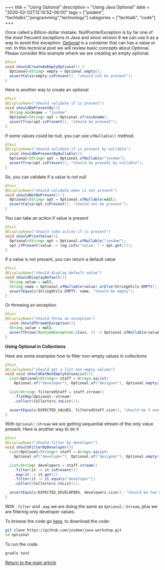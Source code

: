 +++
title =  "Using Optional"
description = "Using Java Optional"
date = "2020-02-02T12:10:52-06:00"
tags = ["josdem", "techtalks","programming","technology"]
categories = ["techtalk", "code"]
+++

Once called a Billion-dollar mistake. NullPointerException is by far one of the most frecuent exceptions in Java and since version 8 we can use it as a way to avoid this exception. [Optional](https://docs.oracle.com/javase/8/docs/api/java/util/Optional.html) is a container that can has a value or not. In this technical post we will review basic concepts about Optional. Please consider this example where we are creating an empty optional.

```java
@Test
void shouldCreateAnEmptyOptional() {
  Optional<String> empty = Optional.empty();
  assertFalse(empty.isPresent(), "should not be present");
}
```

Here is another way to create an optional

```java
@Test
@DisplayName("should validate if is present")
void shouldBePresentBy(){
  String nickname = "josdem"
  Optional<String> opt = Optional.of(nickname);
  assertTrue(opt.isPresent(), "should be present");
}
```

If some values could be null, you can use `ofNullable()` method.

```java
@Test
@DisplayName("should validate if is present by nullable")
  void shouldBePresentByNullable(){
  Optional<String> opt = Optional.ofNullable("josdem");
  assertTrue(opt.isPresent(), "should be present by nullable");
}
```

So, you can validate if a value is not null

```java
@Test
@DisplayName("should validate when is not present")
void shouldNotBePresent() {
  Optional<String> opt = Optional.ofNullable(null);
  assertFalse(opt.isPresent(), "should not be present");
}
```

You can take an action if value is present

```java
@Test
@DisplayName("should take action if is present")
void shouldPrintValue(){
  Optional<String> opt = Optional.ofNullable("josdem");
  opt.ifPresent(value -> log.info("value: " + opt.get()));
}
```

If a value is not present, you can return a default value

```java
@Test
@DisplayName("should display default value")
void shouldDisplayDefault(){
  String value = null;
  String name = Optional.ofNullable(value).orElse(StringUtils.EMPTY);
  assertEquals(StringUtils.EMPTY, name, "should be empty");
}
```

Or throwing an exception

```java
@Test
@DisplayName("should throw an exception")
  void shouldThrowAnException(){
  String value = null;
  assertThrows(RuntimeException.class, () -> Optional.ofNullable(value).orElseThrow(RuntimeException::new), "should throw an exception");
}
```

**Using Optional in Collections**

Here are some examples how to filter non-empty values in collections

```java
@Test
@DisplayName("should get a list non empty values")
void void shouldGetNonEmptyValuesList(){
  List<Optional<String>> staff = Arrays.asList(
    Optional.of("developer"), Optional.of("designer"), Optional.empty(), Optional.of("developer"));

  List<String> filteredStaff = staff.stream()
    .flatMap(Optional::stream)
    .collect(Collectors.toList());

  assertEquals(EXPECTED_VALUES, filteredStaff.size(), "should be 3 non empty values");
}
```

With `Optional::Stream` we are getting sequential stream of the only value present. Here is another way to do it

```java
@Test
@DisplayName("should filter by developer")
void shouldFilterByDeveloper(){
  List<Optional<String>> staff = Arrays.asList(
    Optional.of("developer"), Optional.of("designer"), Optional.empty(), Optional.of("developer"));

  List<String> developers = staff.stream()
    .filter(it -> it.isPresent())
    .map(it -> it.get())
    .filter(it -> it.equals("developer"))
    .collect(Collectors.toList());

  assertEquals(EXPECTED_DEVELOPERS, developers.size(), "should be two developers");
}
```

With `.filter` and `.map` we are doing the same as `Optional::Stream`, plus we are filtering only developer values.

To browse the code go [here](https://github.com/josdem/java-workshop), to download the code:

```bash
git clone https://github.com/josdem/java-workshop.git
cd optional
```

To run the code:

```bash
gradle test
```

[Return to the main article](/techtalk/java)
